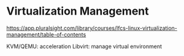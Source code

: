 # Virtualization Management

https://app.pluralsight.com/library/courses/lfcs-linux-virtualization-management/table-of-contents

KVM/QEMU: acceleration
Libvirt: manage virtual environment

